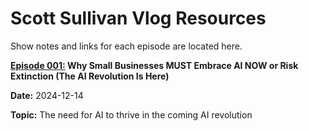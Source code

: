 # Scott Sullivan Vlog Resources

Show notes and links for each episode are located here.

**[Episode 001:](episodes/001-202412-14/shownotes.md)  Why Small Businesses MUST Embrace AI NOW or Risk Extinction (The AI Revolution Is Here)**

**Date:** 2024-12-14

**Topic:** The need for AI to thrive in the coming AI revolution


